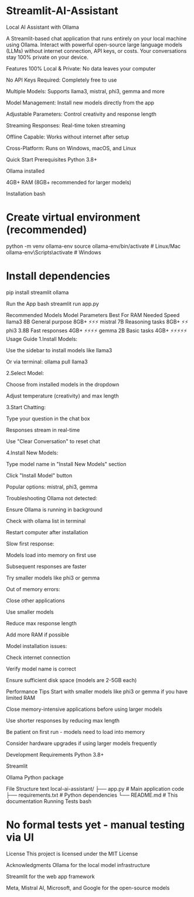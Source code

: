 # Streamlit-AI-Assistant

Local AI Assistant with Ollama

A Streamlit-based chat application that runs entirely on your local machine using Ollama. Interact with powerful open-source large language models (LLMs) without internet connection, API keys, or costs. Your conversations stay 100% private on your device.

Features
100% Local & Private: No data leaves your computer

No API Keys Required: Completely free to use

Multiple Models: Supports llama3, mistral, phi3, gemma and more

Model Management: Install new models directly from the app

Adjustable Parameters: Control creativity and response length

Streaming Responses: Real-time token streaming

Offline Capable: Works without internet after setup

Cross-Platform: Runs on Windows, macOS, and Linux


Quick Start
Prerequisites
Python 3.8+

Ollama installed

4GB+ RAM (8GB+ recommended for larger models)

Installation
bash
# Create virtual environment (recommended)
python -m venv ollama-env
source ollama-env/bin/activate  # Linux/Mac
ollama-env\Scripts\activate    # Windows

# Install dependencies
pip install streamlit ollama


Run the App
bash
streamlit run app.py


Recommended Models
Model	Parameters	Best For	RAM Needed	Speed
llama3	8B	General purpose	8GB+	⚡⚡⚡
mistral	7B	Reasoning tasks	8GB+	⚡⚡
phi3	3.8B	Fast responses	4GB+	⚡⚡⚡⚡
gemma	2B	Basic tasks	4GB+	⚡⚡⚡⚡⚡
Usage Guide
1.Install Models:

Use the sidebar to install models like llama3

Or via terminal: ollama pull llama3


2.Select Model:

Choose from installed models in the dropdown

Adjust temperature (creativity) and max length

3.Start Chatting:

Type your question in the chat box

Responses stream in real-time

Use "Clear Conversation" to reset chat

4.Install New Models:

Type model name in "Install New Models" section

Click "Install Model" button

Popular options: mistral, phi3, gemma

Troubleshooting
Ollama not detected:

Ensure Ollama is running in background

Check with ollama list in terminal

Restart computer after installation

Slow first response:

Models load into memory on first use

Subsequent responses are faster

Try smaller models like phi3 or gemma

Out of memory errors:

Close other applications

Use smaller models

Reduce max response length

Add more RAM if possible

Model installation issues:

Check internet connection

Verify model name is correct

Ensure sufficient disk space (models are 2-5GB each)

Performance Tips
Start with smaller models like phi3 or gemma if you have limited RAM

Close memory-intensive applications before using larger models

Use shorter responses by reducing max length

Be patient on first run - models need to load into memory

Consider hardware upgrades if using larger models frequently

Development
Requirements
Python 3.8+

Streamlit

Ollama Python package

File Structure
text
local-ai-assistant/
├── app.py              # Main application code
├── requirements.txt    # Python dependencies
└── README.md           # This documentation
Running Tests
bash
# No formal tests yet - manual testing via UI
License
This project is licensed under the MIT License 

Acknowledgments
Ollama for the local model infrastructure

Streamlit for the web app framework

Meta, Mistral AI, Microsoft, and Google for the open-source models
